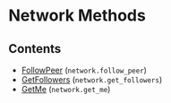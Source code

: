 # Network Methods

## Contents

 - [FollowPeer](FollowPeer.md) (`network.follow_peer`)
 - [GetFollowers](GetFollowers.md) (`network.get_followers`)
 - [GetMe](GetMe.md) (`network.get_me`)